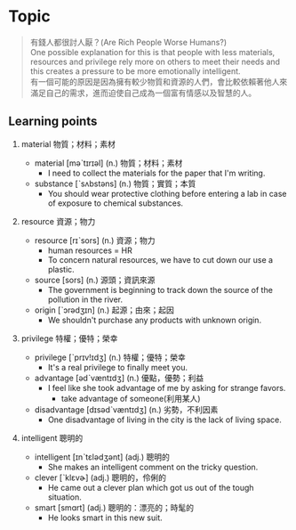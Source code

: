 # Topic

> 有錢人都很討人厭？(Are Rich People Worse Humans?)<br>
> One possible explanation for this is that people with less materials, resources and privilege rely more on others to meet their needs and this creates a pressure to be more emotionally intelligent.<br>
> 有一個可能的原因是因為擁有較少物質和資源的人們，會比較依賴著他人來滿足自己的需求，進而迫使自己成為一個富有情感以及智慧的人。<br>

## Learning points

1. material  物質；材料；素材
    * material  [məˋtɪrɪəl]  (n.)  物質；材料；素材
        - I need to collect the materials for the paper that I'm writing.
    * substance  [ˋsʌbstəns]  (n.)  物質；實質；本質
        - You should wear protective clothing before entering a  lab in case of exposure to chemical substances.

2. resource  資源；物力
    * resource  [rɪˋsors]  (n.)  資源；物力
        - human resources = HR
        - To concern natural resources, we have to cut down our use a plastic.
    * source  [sors]  (n.)  源頭；資訊來源
        - The government is beginning to track down the source of the pollution in the river.
    * origin  [ˋɔrədʒɪn]  (n.)  起源；由來；起因
        - We shouldn't purchase any products with unknown origin.

3. privilege  特權；優特；榮幸
    * privilege  [ˋprɪv!ɪdʒ]  (n.)  特權；優特；榮幸
        - It's a real privilege to finally meet you.
    * advantage  [ədˋvæntɪdʒ]  (n.)  優點，優勢；利益
        - I feel like she took advantage of me by asking for strange favors.
            + take advantage of someone(利用某人)
    * disadvantage  [dɪsədˋvæntɪdʒ]  (n.)  劣勢，不利因素
        - One disadvantage of living in the city is the lack of living space.

4. intelligent  聰明的
    * intelligent  [ɪnˋtɛlədʒənt]  (adj.)  聰明的
        - She makes an intelligent comment on the tricky question.
    * clever  [ˋklɛvɚ]  (adj.)  聰明的，伶俐的
        - He came out a clever plan which got us out of the tough situation.
    * smart  [smɑrt]  (adj.)  聰明的：漂亮的；時髦的
        - He looks smart in this new suit.
